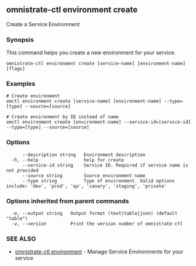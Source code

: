 ## omnistrate-ctl environment create

Create a Service Environment

### Synopsis

This command helps you create a new environment for your service.

```
omnistrate-ctl environment create [service-name] [environment-name] [flags]
```

### Examples

```
# Create environment
omctl environment create [service-name] [environment-name] --type=[type] --source=[source]

# Create environment by ID instead of name
omctl environment create [environment-name] --service-id=[service-id] --type=[type] --source=[source]
```

### Options

```
      --description string   Environment description
  -h, --help                 help for create
      --service-id string    Service ID. Required if service name is not provided
      --source string        Source environment name
      --type string          Type of environment. Valid options include: 'dev', 'prod', 'qa', 'canary', 'staging', 'private'
```

### Options inherited from parent commands

```
  -o, --output string   Output format (text|table|json) (default "table")
  -v, --version         Print the version number of omnistrate-ctl
```

### SEE ALSO

* [omnistrate-ctl environment](omnistrate-ctl_environment.md)	 - Manage Service Environments for your service

